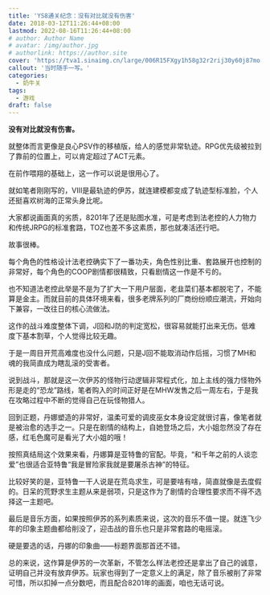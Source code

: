 ```yaml
---
title: 'YS8通关纪念：没有对比就没有伤害'
date: 2018-03-12T11:26:44+08:00
lastmod: 2022-08-16T11:26:44+08:00
# author: Author Name
# avatar: /img/author.jpg
# authorlink: https://author.site
cover: 'https://tva1.sinaimg.cn/large/006R15FXgy1h58g32r2rij30y60j87mo.jpg'
callout: '当时随手一写。'
categories:
  - 奶牛关
tags:
  - 游戏
draft: false
---
```


**没有对比就没有伤害。**

<!--more-->

就整体而言更像是良心PSV作的移植版，给人的感觉非常轨迹。RPG优先级被拉到了靠前的位置上，可以肯定超过了ACT元素。

在前作喂翔的基础上，这一作可以说是很用心了。

就如笔者刚刚写的，VIII是最轨迹的伊苏，就连建模都变成了轨迹型标准脸，个人还挺喜欢树海的正常头身比呢。

大家都说画面真的劣质，8201年了还是贴图水准，可是考虑到法老控的人力物力和传统JRPG的标准套路，TOZ也差不多这素质，那也就凑活还行吧。

故事很棒。

每个角色的性格设计法老控确实下了一番功夫，角色性别比重、套路展开也控制的非常好，每个角色的COOP剧情都很精致，只看剧情这一作是不亏的。

也不知道法老控此举是不是为了扩大一下用户层面，老韭菜们基本都脱宅了，不能算是金主。而就目前的具体环境来看，很多老牌系列的厂商纷纷顺应潮流，开始向下兼容，一改往日的核心流做法。

这作的战斗难度整体下调，J回和J防的判定宽松，很容易就能打出来无伤。低难度下基本割草，个人觉得比较无趣。

于是一周目开荒高难度也没什么问题，只是J回不能取消动作后摇，习惯了MH和魂的我简直成为瞎乱滚的受害者。

说到战斗，那就是这一次伊苏的怪物行动逻辑非常程式化，加上主线的强力怪物外形是走的“恐龙”路线，笔者购入的时间正好是在MHW发售之后一周左右，于是我在攻略过程中不断的觉得自己在玩怪物猎人。

回到正题，丹娜塑造的非常好，温柔可爱的调皮巫女本身设定就很讨喜，像笔者就是被治愈的选手之一。只是在剧情的结构上，自她登场之后，大小姐忽然没了存在感，红毛色魔可是看光了大小姐的哦！

按照真结局这个效果来看，丹娜算是亚特鲁的官配。毕竟，“和千年之前的人谈恋爱”也很适合亚特鲁“我是冒险家我就是要屠杀古神”的特征。

比较好笑的是，亚特鲁一干人说是在荒岛求生，可是要啥有啥，简直就像是去度假的。日呆的荒野求生主题从来是弱项，只是这作为了剧情的合理性要求而不得不选择这一主题吧。

最后是音乐方面，如果按照伊苏的系列素质来说，这次的音乐不值一提。就连飞少年的印象主题曲都给削没了，迎击战的音乐也只是非常套路的电摇滚。

硬是要选的话，丹娜的印象曲——标题界面那首还不错。

总的来说，这作算是伊苏的一次革新，不管怎么样法老控还是拿出了自己的诚意，证明自己并没有放弃伊苏。玩家也得到了一定意义上的满足，除了音乐被削了非常可惜，所以扣掉一点分数吧，而且配合8201年的画面，咱也无话可说。